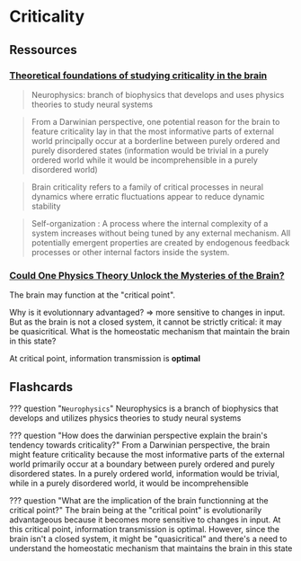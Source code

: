 # Criticality

## Ressources
### [Theoretical foundations of studying criticality in the brain](https://direct.mit.edu/netn/article/6/4/1148/112392/Theoretical-foundations-of-studying-criticality-in)

> Neurophysics: branch of biophysics that develops and uses physics theories to study neural systems

> From a Darwinian perspective, one potential reason for the brain to feature criticality lay in that the most informative parts of external world principally occur at a borderline between purely ordered and purely disordered states (information would be trivial in a purely ordered world while it would be incomprehensible in a purely disordered world)

> Brain criticality refers to a family of critical processes in neural dynamics where erratic fluctuations appear to reduce dynamic stability

> Self-organization : 	A process where the internal complexity of a system increases without being tuned by any external mechanism. All potentially emergent properties are created by endogenous feedback processes or other internal factors inside the system.

### [Could One Physics Theory Unlock the Mysteries of the Brain?](https://www.youtube.com/watch?v=hjGFp7lMi9A)

The brain may function at the "critical point".

Why is it evolutionnary advantaged? $\Rightarrow$ more sensitive to changes in input. But as the brain is not a closed system, it cannot be strictly critical: it may be quasicritical. What is the homeostatic mechanism that maintain the brain in this state?

At critical point, information transmission is **optimal**

## Flashcards
??? question "`Neurophysics`"
    Neurophysics is a branch of biophysics that develops and utilizes physics theories to study neural systems

??? question "How does the darwinian perspective explain the brain's tendency towards criticality?"
    From a Darwinian perspective, the brain might feature criticality because the most informative parts of the external world primarily occur at a boundary between purely ordered and purely disordered states. In a purely ordered world, information would be trivial, while in a purely disordered world, it would be incomprehensible

??? question "What are the implication of the brain functionning at the critical point?"
    The brain being at the "critical point" is evolutionarily advantageous because it becomes more sensitive to changes in input. At this critical point, information transmission is optimal. However, since the brain isn't a closed system, it might be "quasicritical" and there's a need to understand the homeostatic mechanism that maintains the brain in this state
